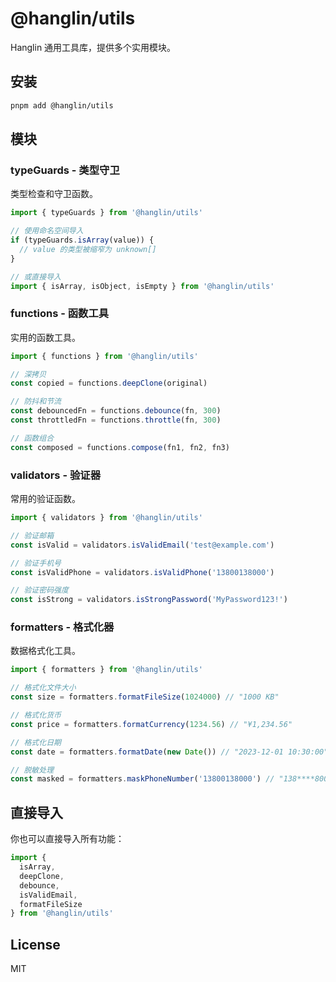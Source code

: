 # @hanglin/utils

Hanglin 通用工具库，提供多个实用模块。

## 安装

```bash
pnpm add @hanglin/utils
```

## 模块

### typeGuards - 类型守卫

类型检查和守卫函数。

```typescript
import { typeGuards } from '@hanglin/utils'

// 使用命名空间导入
if (typeGuards.isArray(value)) {
  // value 的类型被缩窄为 unknown[]
}

// 或直接导入
import { isArray, isObject, isEmpty } from '@hanglin/utils'
```

### functions - 函数工具

实用的函数工具。

```typescript
import { functions } from '@hanglin/utils'

// 深拷贝
const copied = functions.deepClone(original)

// 防抖和节流
const debouncedFn = functions.debounce(fn, 300)
const throttledFn = functions.throttle(fn, 300)

// 函数组合
const composed = functions.compose(fn1, fn2, fn3)
```

### validators - 验证器

常用的验证函数。

```typescript
import { validators } from '@hanglin/utils'

// 验证邮箱
const isValid = validators.isValidEmail('test@example.com')

// 验证手机号
const isValidPhone = validators.isValidPhone('13800138000')

// 验证密码强度
const isStrong = validators.isStrongPassword('MyPassword123!')
```

### formatters - 格式化器

数据格式化工具。

```typescript
import { formatters } from '@hanglin/utils'

// 格式化文件大小
const size = formatters.formatFileSize(1024000) // "1000 KB"

// 格式化货币
const price = formatters.formatCurrency(1234.56) // "¥1,234.56"

// 格式化日期
const date = formatters.formatDate(new Date()) // "2023-12-01 10:30:00"

// 脱敏处理
const masked = formatters.maskPhoneNumber('13800138000') // "138****8000"
```

## 直接导入

你也可以直接导入所有功能：

```typescript
import { 
  isArray, 
  deepClone, 
  debounce,
  isValidEmail,
  formatFileSize
} from '@hanglin/utils'
```

## License

MIT
